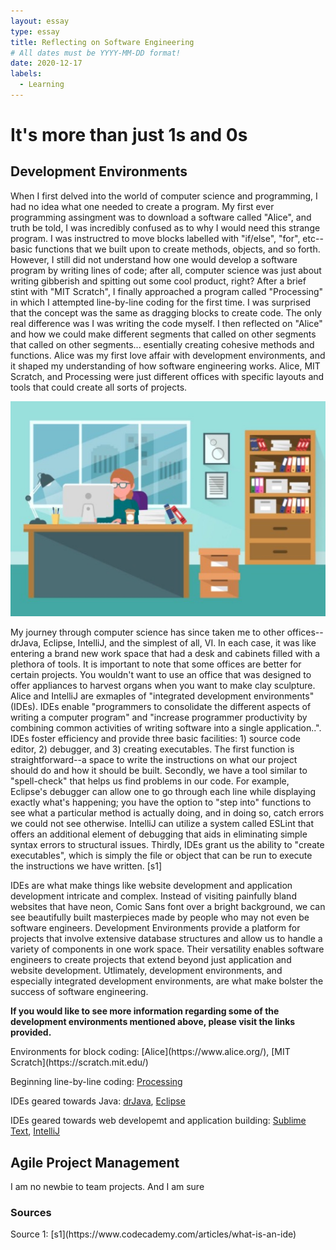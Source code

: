 ```yaml
---
layout: essay
type: essay
title: Reflecting on Software Engineering
# All dates must be YYYY-MM-DD format!
date: 2020-12-17
labels:
  - Learning
---
```

# It's more than just 1s and 0s

## Development Environments

<p>When I first delved into the world of computer science and programming, I had no idea what one needed to create a program. My first ever programming assingment was to download a software called "Alice", and truth be told, I was incredibly confused as to why I would need this strange program. I was instructred to move blocks labelled with "if/else", "for", etc--basic functions that we built upon to create methods, objects, and so forth. However, I still did not understand how one would develop a software program by writing lines of code; after all, computer science was just about writing gibberish and spitting out some cool product, right? After a brief stint with "MIT Scratch", I finally approached a program called "Processing" in which I attempted line-by-line coding for the first time. I was surprised that the concept was the same as dragging blocks to create code. The only real difference was I was writing the code myself. I then reflected on "Alice" and how we could make different segments that called on other segments that called on other segments... esentially creating cohesive methods and functions. Alice was my first love affair with development environments, and it shaped my understanding of how software engineering works. Alice, MIT Scratch, and Processing were just different offices with specific layouts and tools that could create all sorts of projects.</p>
<img class="ui medium left floated image" src="../images/office.jpg">
<p>My journey through computer science has since taken me to other offices--drJava, Eclipse, IntelliJ, and the simplest of all, VI. In each case, it was like entering a brand new work space that had a desk and cabinets filled with a plethora of tools. It is important to note that some offices are better for certain projects. You wouldn't want to use an office that was designed to offer appliances to harvest organs when you want to make clay sculpture. Alice and IntelliJ are exmaples of "integrated development environments" (IDEs). IDEs enable "programmers to consolidate the different aspects of writing a computer program" and "increase programmer productivity by combining common activities of writing software into a single application..". IDEs foster efficiency and provide three basic facilities: 1) source code editor, 2) debugger, and 3) creating executables. The first function is straightforward--a space to write the instructions on what our project should do and how it should be built. Secondly, we have a tool similar to "spell-check" that helps us find problems in our code. For example, Eclipse's debugger can allow one to go through each line while displaying exactly what's happening; you have the option to "step into" functions to see what a particular method is actually doing, and in doing so, catch errors we could not see otherwise. IntelliJ can utilize a system called ESLint that offers an additional element of debugging that aids in eliminating simple syntax errors to structural issues. Thirdly, IDEs grant us the ability to "create executables", which is simply the file or object that can be run to execute the instructions we have written. [s1]</p>
<p>IDEs are what make things like website development and application development intricate and complex. Instead of visiting painfully bland websites that have neon, Comic Sans font over a bright background, we can see beautifully built masterpieces made by people who may not even be software engineers. Development Environments provide a platform for projects that involve extensive database structures and allow us to handle a variety of components in one work space. Their versatility enables software engineers to create projects that extend beyond just application and website development. Utlimately, development environments, and especially integrated development environments, are what make bolster the success of software engineering.</p>

<p><b>If you would like to see more information regarding some of the development environments mentioned above, please visit the links provided.</b></p>
Environments for block coding: [Alice](https://www.alice.org/), [MIT Scratch](https://scratch.mit.edu/)

Beginning line-by-line coding: [Processing](https://processing.org/download/)

IDEs geared towards Java: [drJava](http://www.drjava.org/), [Eclipse](https://www.eclipse.org/ide/)


IDEs geared towards web developemt and application building: [Sublime Text](https://www.sublimetext.com/), [IntelliJ](https://www.jetbrains.com/idea/) 

## Agile Project Management

<p>I am no newbie to team projects. And I am sure</p>

<h3>Sources</h3>
Source 1: [s1](https://www.codecademy.com/articles/what-is-an-ide) 

